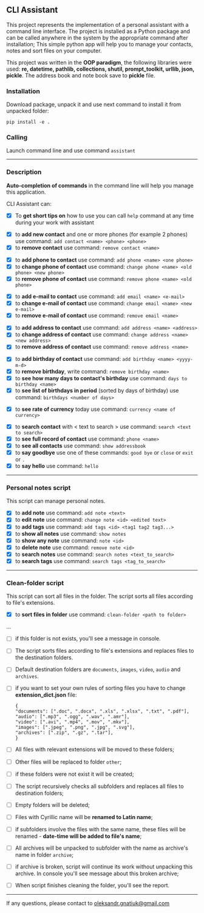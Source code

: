 ## CLI Assistant
This project represents the implementation of a personal assistant with a command line interface. 
The project is installed as a Python package and can be called anywhere in the system by the appropriate command after installation; 
This simple python app will help you to manage your contacts, notes and sort files on your computer. 

This project was written in the **OOP paradigm**, the following libraries were used: **re, datetime, pathlib, collections, shutil, prompt_toolkit, urllib, json, pickle**.
The address book and note book save to **pickle** file.


### Installation

Download package, unpack it and use next command to install it from unpacked folder:

```bush
pip install -e .
```

### Calling

Launch command line and use command `assistant`

___

### Description

**Auto-completion of commands** in the command line will help you manage this application.

CLI Assistant can:

- [x] To __get short tips on__ how to use you can call `help` command at any time during your work with assistant

<p>

- [x] to __add new contact__ and one or more phones (for example 2 phones) use command: `add contact <name> <phone> <phone>`
- [x] to __remove contact__ use command: `remove contact <name>`

<p>

- [x] to __add phone to contact__ use command: `add phone <name> <one phone>`
- [x] to __change phone of contact__ use command: `change phone <name> <old phone> <new phone>`
- [x] to __remove phone of contact__ use command: `remove phone <name> <old phone>`

<p>

- [x] to __add e-mail to contact__ use command: `add email <name> <e-mail>`
- [x] to __change e-mail of contact__ use command: `change email <name> <new e-mail>`
- [x] to __remove e-mail of contact__ use command: `remove email <name>`

<p>

- [x] to __add address to contact__ use command: ` add address <name> <address> `
- [x] to __change address of contact__ use command: ` change address <name> <new address> `
- [x] to __remove address of contact__ use command: ` remove address <name> `

<p>

- [x] to __add birthday of contact__ use command: ` add birthday <name> <yyyy-m-d> `
- [x] to __remove birthday__, write command: ` remove birthday <name> `
- [x] to __see how many days to contact's birthday__ use command: `days to birthday <name>`
- [x] to __see list of birthdays in period__ (sorted by days of birthday) use command: `birthdays <number of days>`

<p>

- [x] to __see rate of currency__ today use command: `currency <name of currency>` 

<p>

- [x] to __search contact__ with < text to search > use command: `search <text to search>`
- [x] to __see full record of contact__ use command: ` phone <name> `
- [x] to __see all contacts__ use command: `show addressbook`
- [x] to __say goodbye__ use one of these commands: `good bye` or `close` or `exit` or ` . `
- [x] to __say hello__ use command: `hello`

___

### Personal notes script

<p> This script can manage personal notes.</p>

- [x] to __add note__ use command:  `add note <text>`
- [x] to __edit note__ use command:  `change note <id> <edited text>`
- [x] to __add tags__ use command:  `add tags <id> <tag1 tag2 tag3...>`
- [x] to __show all notes__ use command: `show notes`
- [x] to __show any note__ use command: `note <id>`
- [x] to __delete note__ use command: `remove note <id>`
- [x] to __search notes__ use command: `search notes <text_to_search>`
- [x] to __search tags__ use command: `search tags <tag_to_search>`

___

### Clean-folder script

<p> This script can sort all files in the folder. The script sorts all files according to file's extensions.</p>

- [x] to __sort files in folder__ use command: `clean-folder <path to folder>`

...

- [ ] if this folder is not exists, you'll see a message in console.
- [ ] The script sorts files according to file's extensions and replaces files to the destination folders.
- [ ] Default destination folders are `documents`, `images`, `video`, `audio` and `archives`.
- [ ] if you want to set your own rules of sorting files you have to change **extension_dict.json** file:

  ```text
  {
  "documents": [".doc", ".docx", ".xls", ".xlsx", ".txt", ".pdf"],
  "audio": [".mp3", ".ogg", ".wav", ".amr"],
  "video": [".avi", ".mp4", ".mov", ".mkv"],
  "images": [".jpeg", ".png", ".jpg", ".svg"],
  "archives": [".zip", ".gz", ".tar"],
  }
  ```

- [ ] All files with relevant extensions will be moved to these folders;
- [ ] Other files will be replaced to folder `other`;
- [ ] if these folders were not exist it will be created;
- [ ] The script recursively checks all subfolders and replaces all files to destination folders;
- [ ] Empty folders will be deleted;
- [ ] Files with Cyrillic name will be **renamed to Latin name**;
- [ ] if subfolders involve the files with the same name, these files will be renamed - **date-time will be added to file's name**;
- [ ] All archives will be unpacked to subfolder with the name as archive's name in folder `archive`;
- [ ] if archive is broken, script will continue its work without unpacking this archive. In console you'll see message about this broken archive;
- [ ] When script finishes cleaning the folder, you'll see the report.

___


If any questions, please contact to oleksandr.gnatiuk@gmail.com
